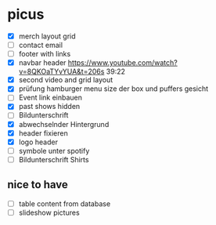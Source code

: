 # picus

- [x] merch layout grid
- [ ] contact email
- [ ] footer with links
- [x] navbar header https://www.youtube.com/watch?v=8QKOaTYvYUA&t=206s 39:22
- [x] second video and grid layout
- [x] prüfung hamburger menu size der box und puffers gesicht
- [ ] Event link einbauen
- [x] past shows hidden
- [ ] Bildunterschrift
- [x] abwechselnder Hintergrund
- [x] header fixieren
- [x] logo header
- [ ] symbole unter spotify
- [ ] Bildunterschrift Shirts

## nice to have

- [ ] table content from database
- [ ] slideshow pictures
